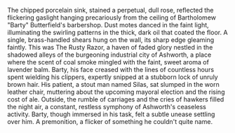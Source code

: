 The chipped porcelain sink, stained a perpetual, dull rose, reflected the flickering gaslight hanging precariously from the ceiling of Bartholomew "Barty" Butterfield's barbershop.  Dust motes danced in the faint light, illuminating the swirling patterns in the thick, dark oil that coated the floor.  A single, brass-handled shears hung on the wall, its sharp edge gleaming faintly.  This was The Rusty Razor, a haven of faded glory nestled in the shadowed alleys of the burgeoning industrial city of Ashworth, a place where the scent of coal smoke mingled with the faint, sweet aroma of lavender balm.  Barty, his face creased with the lines of countless hours spent wielding his clippers, expertly snipped at a stubborn lock of unruly brown hair.  His patient, a stout man named Silas, sat slumped in the worn leather chair, muttering about the upcoming mayoral election and the rising cost of ale.  Outside, the rumble of carriages and the cries of hawkers filled the night air, a constant, restless symphony of Ashworth's ceaseless activity.  Barty, though immersed in his task, felt a subtle unease settling over him.  A premonition, a flicker of something he couldn't quite name.
